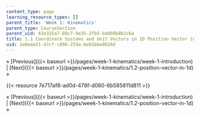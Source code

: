 ```yaml
---
content_type: page
learning_resource_types: []
parent_title: 'Week 1: Kinematics'
parent_type: CourseSection
parent_uid: 63e325a7-80c7-9e35-2fb5-bddb9b8b2c6a
title: 1.1 Coordinate Systems and Unit Vectors in 1D Position Vector in 1D
uid: 1e6eee21-47cf-c898-259a-beb1bbe8626d
---
```


« [Previous]({{< baseurl >}}/pages/week-1-kinematics/week-1-introduction) | [Next]({{< baseurl >}}/pages/week-1-kinematics/1.2-position-vector-in-1d) »

{{< resource 7e717af8-ad0d-478f-d080-6b585811d811 >}}

« [Previous]({{< baseurl >}}/pages/week-1-kinematics/week-1-introduction) | [Next]({{< baseurl >}}/pages/week-1-kinematics/1.2-position-vector-in-1d) »